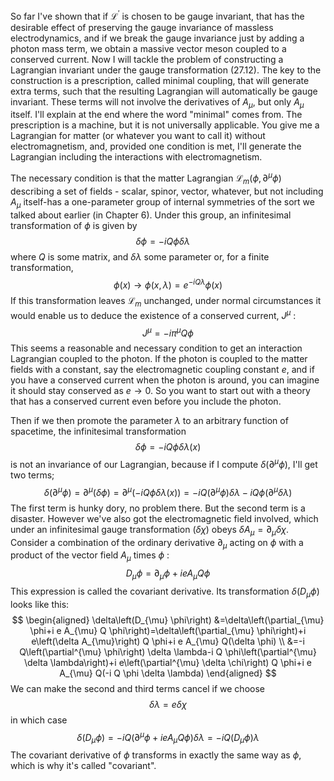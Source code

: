 ---
---

So far I've shown that if $\mathscr{L}^{\prime}$ is chosen to be gauge invariant, that has the desirable effect of preserving the gauge invariance of massless electrodynamics, and if we break the gauge invariance just by adding a photon mass term, we obtain a massive vector meson coupled to a conserved current. Now I will tackle the problem of constructing a Lagrangian invariant under the gauge transformation (27.12). The key to the construction is a prescription, called minimal coupling, that will generate extra terms, such that the resulting Lagrangian will automatically be gauge invariant. These terms will not involve the derivatives of $A_{\mu}$, but only $A_{\mu}$ itself. I'll explain at the end where the word "minimal" comes from. The prescription is a machine, but it is not universally applicable. You give me a Lagrangian for matter (or whatever you want to call it) without electromagnetism, and, provided one condition is met, I'll generate the Lagrangian including the interactions with electromagnetism.

The necessary condition is that the matter Lagrangian $\mathscr{L}_{m}\left(\phi, \partial^{\mu} \phi\right)$ describing a set of fields - scalar, spinor, vector, whatever, but not including $A_{\mu}$ itself-has a one-parameter group of internal symmetries of the sort we talked about earlier (in Chapter 6). Under this group, an infinitesimal transformation of $\phi$ is given by
$$\delta \phi=-i Q \phi \delta \lambda \quad$$where $Q$ is some matrix, and $\delta \lambda$ some parameter
or, for a finite transformation,
$$
\phi(x) \rightarrow \phi(x, \lambda)=e^{-i Q \lambda} \phi(x)
$$
If this transformation leaves $\mathscr{L}_{m}$ unchanged, under normal circumstances it would enable us to deduce the existence of a conserved current, $J^{\mu}$ :
$$
J^{\mu}=-i \pi^{\mu} Q \phi
$$
This seems a reasonable and necessary condition to get an interaction Lagrangian coupled to the photon. If the photon is coupled to the matter fields with a constant, say the electromagnetic coupling constant $e$, and if you have a conserved current when the photon is around, you can imagine it should stay conserved as $e \rightarrow 0$. So you want to start out with a theory that has a conserved current even before you include the photon. 

Then if we then promote the parameter $\lambda$ to an arbitrary function of spacetime, the infinitesimal transformation 
$$
\delta \phi=-i Q \phi \delta \lambda(x)
$$
is not an invariance of our Lagrangian, because if I compute $\delta\left(\partial^{\mu} \phi\right)$, I'll get two terms;
$$
\delta\left(\partial^{\mu} \phi\right)=\partial^{\mu}(\delta \phi)=\partial^{\mu}(-i Q \phi \delta \lambda(x))=-i Q\left(\partial^{\mu} \phi\right) \delta \lambda-i Q \phi\left(\partial^{\mu} \delta \lambda\right)
$$
The first term is hunky dory, no problem there. But the second term is a disaster. However we've also got the electromagnetic field involved, which under an infinitesimal gauge transformation ($\delta \chi$) obeys $\delta A_\mu=\partial_\mu \delta \chi$. Consider a combination of the ordinary derivative $\partial_{\mu}$ acting on $\phi$ with a product of the vector field $A_{\mu}$ times $\phi$ :
$$
D_{\mu} \phi=\partial_{\mu} \phi+i e A_{\mu} Q \phi
$$
This expression is called the covariant derivative. Its transformation $\delta\left(D_{\mu} \phi\right)$ looks like this:
$$
\begin{aligned}
\delta\left(D_{\mu} \phi\right) &=\delta\left(\partial_{\mu} \phi+i e A_{\mu} Q \phi\right)=\delta\left(\partial_{\mu} \phi\right)+i e\left(\delta A_{\mu}\right) Q \phi+i e A_{\mu} Q(\delta \phi) \\
&=-i Q\left(\partial^{\mu} \phi\right) \delta \lambda-i Q \phi\left(\partial^{\mu} \delta \lambda\right)+i e\left(\partial^{\mu} \delta \chi\right) Q \phi+i e A_{\mu} Q(-i Q \phi \delta \lambda)
\end{aligned}
$$
We can make the second and third terms cancel if we choose
$$
\delta \lambda=e \delta \chi
$$
in which case
$$
\delta\left(D_{\mu} \phi\right)=-i Q\left(\partial^{\mu} \phi+i e A_{\mu} Q \phi\right) \delta \lambda=-i Q\left(D_{\mu} \phi\right) \lambda
$$
The covariant derivative of $\phi$ transforms in exactly the same way as $\phi$, which is why it's called "covariant". 